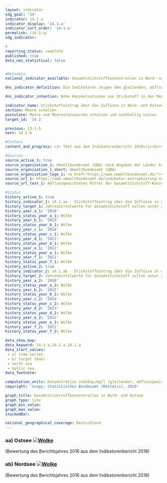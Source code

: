 ```yaml
---                   
layout: indicator                   
sdg_goal: '14'                   
indicator: 14.1.a                   
indicator_display: '14.1.a'                   
indicator_sort_order: '14-1-a'                   
permalink: /14-1-a/                   
sdg_indicator:                    

#                   
reporting_status: complete                   
published: true                   
data_non_statistical: false                   


#Metadata                   
national_indicator_available: Gesamtstickstoffkonzentration in Nord- und Ostsee                   

dns_indicator_definition: Die Indikatoren zeigen den gleitenden, abflussgewichteten Fünfjahresdurchschnitt der Stickstoffkonzentrationen in Milligramm (mg) Stickstoff pro Liter (l) Wasserabfluss von Flüssen in die Nord- und Ostsee.                   

dns_indicator_intention: Hohe Konzentrationen von Stickstoff in den Meeren können zu Eutrophierungseffekten wie Sauerstoffmangel, zum Verlust an Biodiversität und zur Zerstörung von Fisch-Aufzugsgebieten führen. Daher soll der Eintrag von Stickstoff unter 2,8&nbsp;mg Stickstoff pro l Abfluss für die in die Nordsee einmündenden Flüsse und unter 2,6&nbsp;mg Stickstoff pro l für die in die Ostsee einmündenden Flüsse liegen. Dies entspricht den im Rahmen der Umsetzung der Wasserrahmenrichtlinie vereinbarten Bewirtschaftungszielen der im Jahr 2016 novellierten Oberflächengewässerverordnung, den Zielen der Meeresstrategie-Rahmenrichtlinie und des Ostseeaktionsplans.                   

indicator_name: Stickstoffeintrag über die Zuflüsse in Nord- und Ostsee                   
section: Meere schützen                   
postulate: Meere und Meeresressourcen schützen und nachhaltig nutzen                   
target_id: '14.1'                   

previous: 13-1-b                   
next: 14-1-b                   

#Content                    
content_and_progress: <i> Text aus dem Indikatorenbericht 2018</i><br><br>Berechnungsgrundlage für die Indikatoren bilden Messdaten zu Stickstoffkonzentrationen und Wasserabfluss kleiner und großer Nord- und Ostseezuflüsse, die das Umweltbundesamt nach Angaben der Länder und Flussgebietsgemeinschaften zusammenstellt. Dabei werden auch kleinere Flüsse berücksichtigt, die nicht direkt in die Nord- bzw. Ostsee, sondern in einen größeren Fluss münden. Hier sind die Messstellen so gewählt, dass jeweils die Daten der letzten Messstellen vor dem Zusammenfließen beider Flüsse berücksichtigt werden. Berücksichtigt wird darüber hinaus auch der Rhein, der nicht in Deutschland mündet. Hier werden die Werte an dem Punkt gemessen, wo der Rhein Deutschland verlässt (Messstelle bei Kleve, Ortsteil Bimmen). Die Stickstoffkonzentrationen der einzelnen Flüsse werden abflussgewichtet gemittelt, sodass große Flüsse mit großen Wasserabflussmengen den Durchschnitt stärker beeinflussen als kleine Flüsse. Ein weiterer Stoff, der über Flüsse in Nord- und Ostsee eingebracht wird und dort zur Eutrophierung führt, ist Phosphor. Dieser wird in Indikator 6.1.a „Phosphor in Fließgewässern“ detailliert betrachtet.<br><br>Damit einzelne Extremereignisse wie Hochwasser oder Dürre, die punktuell zu sehr hohen oder sehr niedrigen Stickstoffeinträgen führen, die Darstellung der Entwicklung nicht verzerren, werden die Werte als gleitender Fünfjahresdurchschnitt betrachtet.<br><br>Die abflussgewichtete Stickstoffkonzentration über alle Nord- und Ostseezuflüsse zeigte seit Beginn der Zeitreihe einen abnehmenden Trend, wobei der Rückgang der Konzentrationen in der Nordsee ausgeprägter war als in der Ostsee. Im Mittel 2012-2016 erreichten die Nord- und Ostseezuflüsse eine Konzentration von 2,9 bzw. 3,0&nbsp;mg/l. Zum Erreichen eines guten Zustands gemäß der Oberflächengewässerverordnung wäre es aber erforderlich, dass jeder einzelne Fluss den Bewirtschaftungszielwert einhält.<br><br>Von den großen Ostseezuflüssen Peene, Trave und Warnow erreichte nur die Warnow (bei Rostock) 2012-2016 bereits den Bewirtschaftungszielwert. Die Peene (bei Anklam) lag mit 2,9&nbsp;mg/l und die Trave (bei Lübeck-Moisling) mit 3,7&nbsp;mg/l noch darüber. Für alle drei Flüsse zeigte sich ein deutlicher Rückgang der Fünfjahresdurchschnitte der Konzentrationen. Für die Trave fiel dieser Rückgang am stärksten aus. Bei den kleinen Ostseezuflüssen liegen die Stickstoffkonzentrationen teilweise noch um ein Vielfaches über dem Bewirtschaftungszielwert mit bis zu 6,0&nbsp;mg/l.<br><br>Bei den Nordseezuflüssen erreichte 2012-2016 nur der Rhein den Bewirtschaftungszielwert. Von den anderen großen Flüssen Elbe, Ems, Weser und Eider wies die Ems (bei Herbrum) mit 4,7&nbsp;mg/l die höchste sowie die Elbe (bei Seemannshöft) und die Eider (bei Friedrichstadt) mit 3,1&nbsp;mg/l die niedrigsten Konzentrationen auf. Für alle großen Nordseezuflüsse waren die Fünfjahresdurchschnitte der Konzentrationen rückläufig. Die Elbe zeigte den größten Rückgang. Bei den kleinen Nordseezuflüssen lag die höchste Stickstoffkonzentration 2012-2016 bei 3,6&nbsp;mg/l. Insgesamt ist derzeit eine dauerhafte und flächendeckende Einhaltung der Bewirtschaftungszielwerte weder für die Ostsee noch für die Nordsee erreicht.                   

#Sources
source_active_1: true                           
source_organisation_1: Umweltbundesamt (UBA) nach Angaben der Länder bzw. Flussgebietsgemeinschaften                           
source_organisation_1_short: Umweltbundesamt (UBA)                           
source_organisation_logo_1: <a href="https://www.umweltbundesamt.de/"><img src="https://g205sdgs.github.io/sdg-indicators/public/logos/uba.png" alt="Logo Umweltbundesamt (UBA)" title="Klicken Sie hier um zu der Homepage der Organisation zu gelangen" /></a>
source_url_1: https://www.umweltbundesamt.de/indikator-eutrophierung-von-nord-ostsee-durch                               
source_url_text_1: Abflussgewichtetes Mittel der Gesamtstickstoff-Konzentration der Nord- und Ostsee-Zuflüsse                               

#Status                   
history_active_1: true                   
history_indicator_1: 14.1.aa - Stickstoffeintrag über die Zuflüsse in die Ostsee                   
history_target_1: Jahresmittelwerte für Gesamtstickstoff sollen unter 2,6&nbsp;mg/l liegen
history_year_a_1: '2016'                           
history_status_year_a_1: Wolke
history_year_b_1: '2015'                           
history_status_year_b_1: Wolke
history_year_c_1: '2014'                           
history_status_year_c_1: Wolke
history_year_d_1: '2013'                           
history_status_year_d_1: Wolke
history_year_e_1: '2012'                           
history_status_year_e_1: Wolke
history_year_f_1: '2011'                           
history_status_year_f_1: Wolke
history_active_2: true                   
history_indicator_2: 14.1.ab - Stickstoffeintrag über die Zuflüsse in die Nordsee                   
history_target_2: Jahresmittelwerte für Gesamtstickstoff sollen unter 2,8&nbsp;mg/l liegen
history_year_a_2: '2016'                           
history_status_year_a_2: Wolke
history_year_b_2: '2015'                           
history_status_year_b_2: Wolke
history_year_c_2: '2014'                           
history_status_year_c_2: Wolke
history_year_d_2: '2013'                           
history_status_year_d_2: Wolke
history_year_e_2: '2012'                           
history_status_year_e_2: Wolke
history_year_f_2: '2011'                           
history_status_year_f_2: Wolke

data_show_map:                    
data_keyword: 14-1-a,14.1.a,14.1.a                   
data_start_values: 
 - a) time series
 - b) target (max)
 - north sea
 - baltic sea                   
data_footnote:                    

computation_units: Konzentration in&nbsp;mg/l (gleitender, abflussgewichteter Durchschnitt der vergangenen 5 Jahre)                   
copyright: '&copy; Statistisches Bundesamt (Destatis), 2020'                   

graph_title: Gesamtstickstoffkonzentration in Nord- und Ostsee                   
graph_type: line                   
graph_min_value:                    
graph_max_value:                    
stackedBar:                    

national_geographical_coverage: Deutschland                   
---
```

<div>                               
  <div class="my-header">                               
    <h3>aa) Ostsee                               
      <a href= "https://sustainabledevelopment-deutschland.github.io/status/"><img src="https://g205sdgs.github.io/sdg-indicators/public/Wettersymbole/Wolke.png" title="Der Indikator entwickelt sich zwar in die gewünschte Richtung auf das Ziel zu, bei Fortsetzung der Entwicklung würde das Ziel im Zieljahr aber um mehr als 20&nbsp;% verfehlt" alt="Wolke" />                               
      </a>                               
    </h3>                               
  </div>
  <div class="my-header-note">
    <span>(Bewertung des Berichtsjahres 2016 aus dem Indikatorenbericht 2018)</span>
  </div>                               
</div>                               
<div>                               
  <div class="my-header">                               
    <h3>ab) Nordsee                               
      <a href="https://sustainabledevelopment-deutschland.github.io/status/"><img src="https://g205sdgs.github.io/sdg-indicators/public/Wettersymbole/Wolke.png" title="Der Indikator entwickelt sich zwar in die gewünschte Richtung auf das Ziel zu, bei Fortsetzung der Entwicklung würde das Ziel im Zieljahr aber um mehr als 20&nbsp;% verfehlt" alt="Wolke" />                               
      </a>                               
    </h3>                               
  </div>
  <div class="my-header-note">
    <span>(Bewertung des Berichtsjahres 2016 aus dem Indikatorenbericht 2018)</span>
  </div>                               
</div>